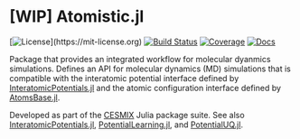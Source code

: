 # [WIP] Atomistic.jl

[![License](https://img.shields.io/badge/License-MIT-blue.svg?style=flat-square")](https://mit-license.org)
[![Build Status](https://github.com/cesmix-mit/Atomistic.jl/workflows/CI/badge.svg)](https://github.com/cesmix-mit/Atomistic.jl/actions)
[![Coverage](https://codecov.io/gh/cesmix-mit/Atomistic.jl/branch/master/graph/badge.svg)](https://codecov.io/gh/cesmix-mit/Atomistic.jl)
[![Docs](https://img.shields.io/badge/docs-dev-blue.svg)](https://cesmix-mit.github.io/Atomistic.jl/dev)

Package that provides an integrated workflow for molecular dyanmics simulations. Defines an API for molecular dynamics (MD) simulations that is compatible with the interatomic potential interface defined by [InteratomicPotentials.jl](https://github.com/cesmix-mit/InteratomicPotentials.jl) and the atomic configuration interface defined by [AtomsBase.jl](https://github.com/JuliaMolSim/AtomsBase.jl).

Developed as part of the [CESMIX](https://computing.mit.edu/cesmix/) Julia package suite. See also [InteratomicPotentials.jl](https://github.com/cesmix-mit/InteratomicPotentials.jl), [PotentialLearning.jl](https://github.com/cesmix-mit/PotentialLearning.jl), and [PotentialUQ.jl](https://github.com/cesmix-mit/PotentialUQ.jl).
